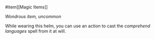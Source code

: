 #item[[Magic Items]]

*Wondrous item, uncommon*

While wearing this helm, you can use an action to cast the *comprehend languages* spell from it at will.
